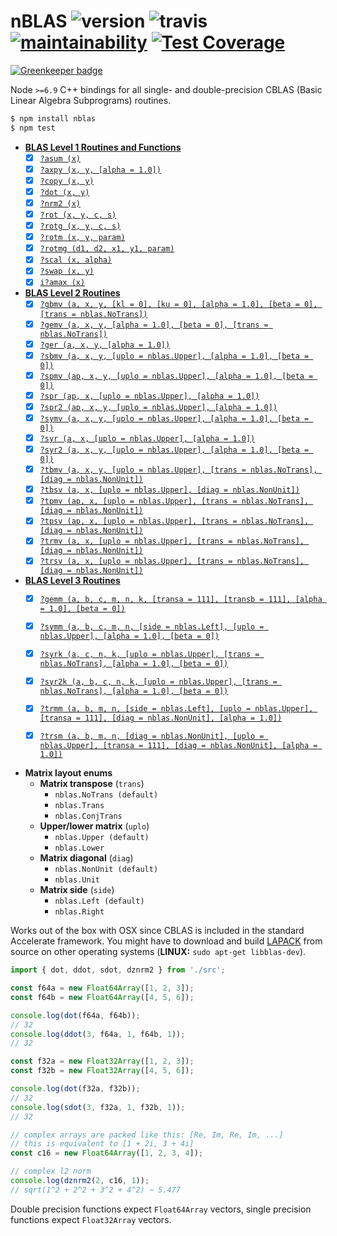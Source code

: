 # nBLAS ![version](https://img.shields.io/npm/v/nblas.svg) ![travis](https://img.shields.io/travis/nperf/nblas.svg) [![maintainability](https://api.codeclimate.com/v1/badges/756aff038b767f2e706e/maintainability)](https://codeclimate.com/github/mateogianolio/nblas/maintainability) [![Test Coverage](https://api.codeclimate.com/v1/badges/756aff038b767f2e706e/test_coverage)](https://codeclimate.com/github/mateogianolio/nblas/test_coverage)

[![Greenkeeper badge](https://badges.greenkeeper.io/nperf/nblas.svg)](https://greenkeeper.io/)

Node `>=6.9` C++ bindings for all single- and double-precision CBLAS (Basic Linear Algebra Subprograms) routines.

```bash
$ npm install nblas
$ npm test
```

- **[BLAS Level 1 Routines and Functions](https://software.intel.com/en-us/node/468390)**
  - [x] [`?asum (x)`](https://software.intel.com/node/e49cf403-8071-4252-a85f-28964ac3da9e#E49CF403-8071-4252-A85F-28964AC3DA9E)
  - [x] [`?axpy (x, y, [alpha = 1.0])`](https://software.intel.com/node/e25d8e10-0440-4827-bc58-bc71128ea6ee#E25D8E10-0440-4827-BC58-BC71128EA6EE)
  - [x] [`?copy (x, y)`](https://software.intel.com/node/20a9ac46-ce44-4a6a-8ce4-6a53d802a0b5#20A9AC46-CE44-4A6A-8CE4-6A53D802A0B5)
  - [x] [`?dot (x, y)`](https://software.intel.com/node/d4e53c70-d8fa-4095-a800-4203cafe64fe#D4E53C70-D8FA-4095-A800-4203CAFE64FE)
  - [x] [`?nrm2 (x)`](https://software.intel.com/node/ea1df8e7-fc12-4a82-a804-b62956334c40#EA1DF8E7-FC12-4A82-A804-B62956334C40)
  - [x] [`?rot (x, y, c, s)`](https://software.intel.com/node/742238c6-e459-4444-a694-7cc7500cf00f#742238C6-E459-4444-A694-7CC7500CF00F)
  - [x] [`?rotg (x, y, c, s)`](https://software.intel.com/node/50049e08-b0f8-4270-80cc-7ab5d25eea3f#50049E08-B0F8-4270-80CC-7AB5D25EEA3F)
  - [x] [`?rotm (x, y, param)`](https://software.intel.com/node/8ce9d22e-f4df-46a6-9a8a-faba22bdcc93#8CE9D22E-F4DF-46A6-9A8A-FABA22BDCC93)
  - [x] [`?rotmg (d1, d2, x1, y1, param)`](https://software.intel.com/node/a28000eb-ea0b-488b-8058-4e1cb0e97074#A28000EB-EA0B-488B-8058-4E1CB0E97074)
  - [x] [`?scal (x, alpha)`](https://software.intel.com/node/7269dcfe-7235-4690-a69e-d08712d8fc44#7269DCFE-7235-4690-A69E-D08712D8FC44)
  - [x] [`?swap (x, y)`](https://software.intel.com/node/423ea638-1a23-46d8-a882-e022064edad7#423EA638-1A23-46D8-A882-E022064EDAD7)
  - [x] [`i?amax (x)`](https://software.intel.com/node/c43c2490-109a-4a3b-8c5c-e8b67224bc03#C43C2490-109A-4A3B-8C5C-E8B67224BC03)

- **[BLAS Level 2 Routines](https://software.intel.com/en-us/node/468426)**
  - [x] [`?gbmv (a, x, y, [kl = 0], [ku = 0], [alpha = 1.0], [beta = 0], [trans = nblas.NoTrans])`](https://software.intel.com/node/bc780af8-f243-4a20-b264-06424a8b5621#BC780AF8-F243-4A20-B264-06424A8B5621)
  - [x] [`?gemv (a, x, y, [alpha = 1.0], [beta = 0], [trans = nblas.NoTrans])`](https://software.intel.com/node/443228c4-626e-48a7-b230-26fb061eacf2#443228C4-626E-48A7-B230-26FB061EACF2)
  - [x] [`?ger (a, x, y, [alpha = 1.0])`](https://software.intel.com/node/26a7befc-1a1d-4c19-b482-5e72e6b02417#26A7BEFC-1A1D-4C19-B482-5E72E6B02417)
  - [x] [`?sbmv (a, x, y, [uplo = nblas.Upper], [alpha = 1.0], [beta = 0])`](https://software.intel.com/node/c80f5eb2-d6c3-44e5-b0c8-9813a0c2340a#C80F5EB2-D6C3-44E5-B0C8-9813A0C2340A)
  - [x] [`?spmv (ap, x, y, [uplo = nblas.Upper], [alpha = 1.0], [beta = 0])`](https://software.intel.com/node/16cb58c4-105b-486c-b6aa-42bb0c721a76#16CB58C4-105B-486C-B6AA-42BB0C721A76)
  - [x] [`?spr (ap, x, [uplo = nblas.Upper], [alpha = 1.0])`](https://software.intel.com/node/f460bc61-5a47-4c0d-a2e0-a29adaa1b613#F460BC61-5A47-4C0D-A2E0-A29ADAA1B613)
  - [x] [`?spr2 (ap, x, y, [uplo = nblas.Upper], [alpha = 1.0])`](https://software.intel.com/node/c8dd665d-5e52-4214-aeab-ba4de61418e1#C8DD665D-5E52-4214-AEAB-BA4DE61418E1)
  - [x] [`?symv (a, x, y, [uplo = nblas.Upper], [alpha = 1.0], [beta = 0])`](https://software.intel.com/node/6265ba37-6e58-4c27-8035-92d836f58ec4#6265BA37-6E58-4C27-8035-92D836F58EC4)
  - [x] [`?syr (a, x, [uplo = nblas.Upper], [alpha = 1.0])`](https://software.intel.com/node/fcfba6db-8859-42e9-a626-3c74fc34b6c1#FCFBA6DB-8859-42E9-A626-3C74FC34B6C1)
  - [x] [`?syr2 (a, x, y, [uplo = nblas.Upper], [alpha = 1.0], [beta = 0])`](https://software.intel.com/node/34efa07b-4a2a-42c3-90e2-d27b8a8f744e#34EFA07B-4A2A-42C3-90E2-D27B8A8F744E)
  - [x] [`?tbmv (a, x, y, [uplo = nblas.Upper], [trans = nblas.NoTrans], [diag = nblas.NonUnit])`](https://software.intel.com/node/14dfa68e-00c5-44c5-9e61-7279602af0c7#14DFA68E-00C5-44C5-9E61-7279602AF0C7)
  - [x] [`?tbsv (a, x, [uplo = nblas.Upper], [diag = nblas.NonUnit])`](https://software.intel.com/node/0e673aed-9c3a-44af-92a5-4a5326d6a007#0E673AED-9C3A-44AF-92A5-4A5326D6A007)
  - [x] [`?tpmv (ap, x, [uplo = nblas.Upper], [trans = nblas.NoTrans], [diag = nblas.NonUnit])`](https://software.intel.com/node/f6666c0e-b843-4e12-9ad4-8898a6ef4018#F6666C0E-B843-4E12-9AD4-8898A6EF4018)
  - [x] [`?tpsv (ap, x, [uplo = nblas.Upper], [trans = nblas.NoTrans], [diag = nblas.NonUnit])`](https://software.intel.com/node/0eecd264-9871-4097-8af5-68eedae0d00a#0EECD264-9871-4097-8AF5-68EEDAE0D00A)
  - [x] [`?trmv (a, x, [uplo = nblas.Upper], [trans = nblas.NoTrans], [diag = nblas.NonUnit])`](https://software.intel.com/node/feb986db-24ff-4e64-9c44-289dde419eeb#FEB986DB-24FF-4E64-9C44-289DDE419EEB)
  - [x] [`?trsv (a, x, [uplo = nblas.Upper], [trans = nblas.NoTrans], [diag = nblas.NonUnit])`](https://software.intel.com/node/d8733073-f041-4aa1-b82c-123dfa993ad7#D8733073-F041-4AA1-B82C-123DFA993AD7)

- **[BLAS Level 3 Routines](https://software.intel.com/en-us/node/468478)**
  - [x] [`?gemm (a, b, c, m, n, k, [transa = 111], [transb = 111], [alpha = 1.0], [beta = 0])`](https://software.intel.com/node/90eaa001-d4c8-4211-9ea0-b62f5ade9cf0#90EAA001-D4C8-4211-9EA0-B62F5ADE9CF0)
  - [x] [`?symm (a, b, c, m, n, [side = nblas.Left], [uplo = nblas.Upper], [alpha = 1.0], [beta = 0])`](https://software.intel.com/node/cae55cbe-8e83-4c7f-9c54-0a8598f8a8ef#CAE55CBE-8E83-4C7F-9C54-0A8598F8A8EF)
  - [x] [`?syrk (a, c, n, k, [uplo = nblas.Upper], [trans = nblas.NoTrans], [alpha = 1.0], [beta = 0])`](https://software.intel.com/node/e8986ce9-3048-4295-86ff-c2512669b498#E8986CE9-3048-4295-86FF-C2512669B498)
  - [x] [`?syr2k (a, b, c, n, k, [uplo = nblas.Upper], [trans = nblas.NoTrans], [alpha = 1.0], [beta = 0])`](https://software.intel.com/node/1233ba19-4666-4233-ba59-106b9e644893#1233BA19-4666-4233-BA59-106B9E644893)
  - [x] [`?trmm (a, b, m, n, [side = nblas.Left], [uplo = nblas.Upper], [transa = 111], [diag = nblas.NonUnit], [alpha = 1.0])`](https://software.intel.com/node/fe86b64a-4620-4e8f-8263-8442ace782df#FE86B64A-4620-4E8F-8263-8442ACE782DF)
  - [x] [`?trsm (a, b, m, n, [diag = nblas.NonUnit], [uplo = nblas.Upper], [transa = 111], [diag = nblas.NonUnit], [alpha = 1.0])`](https://software.intel.com/node/ce40548f-549d-4af8-9668-b63b28c8c63f#CE40548F-549D-4AF8-9668-B63B28C8C63F)


- **Matrix layout enums**
  - **Matrix transpose** (`trans`)
    - `nblas.NoTrans (default)`
    - `nblas.Trans`
    - `nblas.ConjTrans`
  - **Upper/lower matrix** (`uplo`)
    - `nblas.Upper (default)`
    - `nblas.Lower`
  - **Matrix diagonal** (`diag`)
    - `nblas.NonUnit (default)`
    - `nblas.Unit`
  - **Matrix side** (`side`)
    - `nblas.Left (default)`
    - `nblas.Right`


Works out of the box with OSX since CBLAS is included in the standard Accelerate framework. You might have to download and build [LAPACK](http://www.netlib.org/lapack/#_lapack_version_3_6_0) from source on other operating systems (**LINUX:** `sudo apt-get libblas-dev`).

```javascript
import { dot, ddot, sdot, dznrm2 } from './src';

const f64a = new Float64Array([1, 2, 3]);
const f64b = new Float64Array([4, 5, 6]);

console.log(dot(f64a, f64b));
// 32
console.log(ddot(3, f64a, 1, f64b, 1));
// 32

const f32a = new Float32Array([1, 2, 3]);
const f32b = new Float32Array([4, 5, 6]);

console.log(dot(f32a, f32b));
// 32
console.log(sdot(3, f32a, 1, f32b, 1));
// 32

// complex arrays are packed like this: [Re, Im, Re, Im, ...]
// this is equivalent to [1 + 2i, 3 + 4i]
const c16 = new Float64Array([1, 2, 3, 4]);

// complex l2 norm
console.log(dznrm2(2, c16, 1));
// sqrt(1^2 + 2^2 + 3^2 + 4^2) ~ 5.477
```

Double precision functions expect `Float64Array` vectors, single precision functions expect `Float32Array` vectors.
